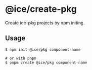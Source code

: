 # @ice/create-pkg

Create ice-pkg projects by npm initing.

## Usage

```shell
$ npm init @ice/pkg component-name

# or with pnpm
$ pnpm create @ice/pkg component-name
```

